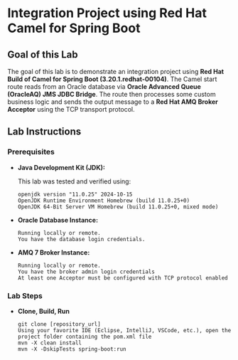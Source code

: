 # Integration Project using Red Hat Camel for Spring Boot

## Goal of this Lab

The goal of this lab is to demonstrate an integration project using **Red Hat Build of Camel for Spring Boot (3.20.1.redhat-00104)**. The Camel start route reads from an Oracle database via **Oracle Advanced Queue (OracleAQ) JMS JDBC Bridge**. The route then processes some custom business logic and sends the output message to a **Red Hat AMQ Broker Acceptor** using the TCP transport protocol.

## Lab Instructions

### Prerequisites

- **Java Development Kit (JDK):**

  This lab was tested and verified using:

  ```plaintext
  openjdk version "11.0.25" 2024-10-15
  OpenJDK Runtime Environment Homebrew (build 11.0.25+0)
  OpenJDK 64-Bit Server VM Homebrew (build 11.0.25+0, mixed mode)

- **Oracle Database Instance:**
  
  ```plaintext
  Running locally or remote.
  You have the database login credentials.

- **AMQ 7 Broker Instance:**
  
  ```plaintext
  Running locally or remote.
  You have the broker admin login credentials
  At least one Acceptor must be configured with TCP protocol enabled

### Lab Steps

- **Clone, Build, Run**

  ```plaintext
  git clone [repository_url]
  Using your favorite IDE (Eclipse, IntelliJ, VSCode, etc.), open the project folder containing the pom.xml file
  mvn -X clean install
  mvn -X -DskipTests spring-boot:run

